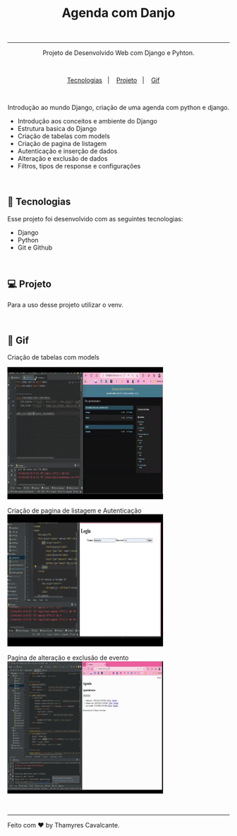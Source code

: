 <h1 align="center"> Agenda com Danjo </h1>

<br>

---

<p align="center">
Projeto de Desenvolvido Web com Django e Pyhton. 
</p>

<br>

<p align="center">
  <a href="#-tecnologias">Tecnologias</a>&nbsp;&nbsp;&nbsp;|&nbsp;&nbsp;&nbsp; 
  <a href="#-projeto">Projeto</a>&nbsp;&nbsp;&nbsp;|&nbsp;&nbsp;&nbsp; 
  <a href="#-gif">Gif</a>&nbsp;&nbsp;&nbsp;&nbsp;&nbsp;&nbsp; 
</p>

<br>

<p align="center">  
Introdução ao mundo Django, criação de uma agenda com python e django. 
</p>
  
- Introdução aos conceitos e ambiente do Django 
- Estrutura basica do Django
- Criação de tabelas com models
- Criação de pagina de listagem
- Autenticação e inserção de dados
- Alteração e exclusão de dados
- Filtros, tipos de response e configurações


<br>

## 🚀 Tecnologias

Esse projeto foi desenvolvido com as seguintes tecnologias:
- Django
- Python
- Git e Github

<br>

## 💻 Projeto

Para a uso desse projeto utilizar o venv.

<br>

## 📸 Gif

Criação de tabelas com models

<img width="70%" height="300" src="vid/Agenda_Django.gif"></img>

Criação de pagina de listagem e Autenticação
<img width="70%" height="300" src="vid/paginas.gif"></img>

Pagina de alteração e exclusão de evento
<img width="70%" height="300" src="vid/Agenda_alter_excl.gif"></img>

<br>

---

Feito com ♥ by Thamyres Cavalcante.